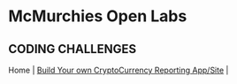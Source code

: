 
# McMurchies Open Labs

## CODING CHALLENGES


Home |
[Build Your own CryptoCurrency Reporting App/Site](PROJECTA-CRYPTO-REPORTING/README.md) |

